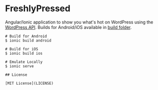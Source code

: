 FreshlyPressed
==============

Angular/Ionic application to show you what's hot on WordPress using the [WordPress API](https://developer.wordpress.com/docs/api/1/get/freshly-pressed/). Builds for Android/iOS available in [build folder](/build).

```
# Build for Android
$ ionic build android

# Build for iOS
$ ionic build ios

# Emulate Locally
$ ionic serve

## License

[MIT License](LICENSE)
